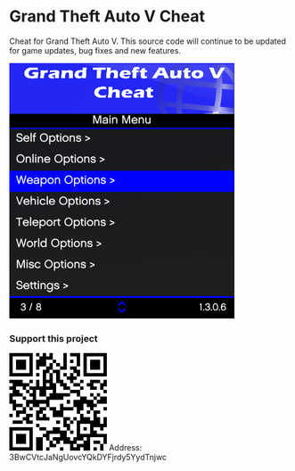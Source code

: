 # Grand Theft Auto V Cheat

Cheat for Grand Theft Auto V. This source code will continue to be updated for game updates, bug fixes and new features.

![](/preview_image.png)

### Support this project
![](/bitcoin.png)
Address: 3BwCVtcJaNgUovcYQkDYFjrdy5YydTnjwc


